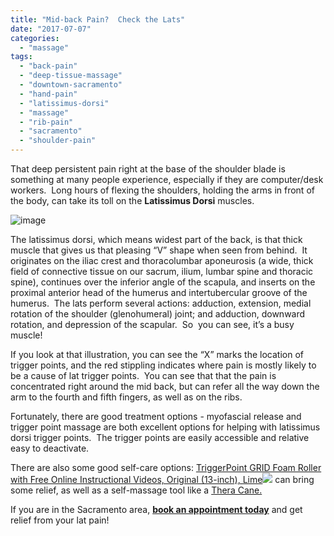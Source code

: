 ```yaml
---
title: "Mid-back Pain?  Check the Lats"
date: "2017-07-07"
categories: 
  - "massage"
tags: 
  - "back-pain"
  - "deep-tissue-massage"
  - "downtown-sacramento"
  - "hand-pain"
  - "latissimus-dorsi"
  - "massage"
  - "rib-pain"
  - "sacramento"
  - "shoulder-pain"
---
```


That deep persistent pain right at the base of the shoulder blade is something at many people experience, especially if they are computer/desk workers.  Long hours of flexing the shoulders, holding the arms in front of the body, can take its toll on the **Latissimus Dorsi** muscles.

![image](images/tumblr_inline_osqfnibQso1qfdmqm_540.jpg)

The latissimus dorsi, which means widest part of the back, is that thick muscle that gives us that pleasing “V” shape when seen from behind.  It originates on the iliac crest and thoracolumbar aponeurosis (a wide, thick field of connective tissue on our sacrum, ilium, lumbar spine and thoracic spine), continues over the inferior angle of the scapula, and inserts on the proximal anterior head of the humerus and intertubercular groove of the humerus.  The lats perform several actions: adduction, extension, medial rotation of the shoulder (glenohumeral) joint; and adduction, downward rotation, and depression of the scapular.  So  you can see, it’s a busy muscle!

If you look at that illustration, you can see the “X” marks the location of trigger points, and the red stippling indicates where pain is mostly likely to be a cause of lat trigger points.  You can see that that the pain is concentrated right around the mid back, but can refer all the way down the arm to the fourth and fifth fingers, as well as on the ribs.

Fortunately, there are good treatment options - myofascial release and trigger point massage are both excellent options for helping with latissimus dorsi trigger points.  The trigger points are easily accessible and relative easy to deactivate.

There are also some good self-care options: [TriggerPoint GRID Foam Roller with Free Online Instructional Videos, Original (13-inch), Lime](https://www.amazon.com/gp/product/B008YPZQCU/ref=as_li_tl?ie=UTF8&camp=1789&creative=9325&creativeASIN=B008YPZQCU&linkCode=as2&tag=pbmt03-20&linkId=fab84cae660e9e9a3e4be86769370658)![](//ir-na.amazon-adsystem.com/e/ir?t=pbmt03-20&l=am2&o=1&a=B008YPZQCU) can bring some relief, as well as a self-massage tool like a [Thera Cane.](https://www.amazon.com/gp/product/B000PRMCJU/ref=as_li_tl?ie=UTF8&camp=1789&creative=9325&creativeASIN=B000PRMCJU&linkCode=as2&tag=pbmt03-20&linkId=a400c07a22d20fb62e3025b8b8ac64cc)  

If you are in the Sacramento area, **[book an appointment today](http://paulbrownmassagetherapy.fullslate.com)** and get relief from your lat pain!

